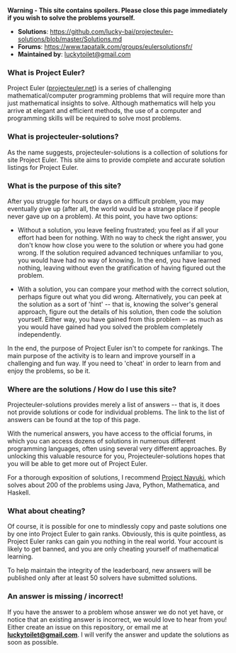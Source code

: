 **Warning - This site contains spoilers. Please close this page immediately if you wish to solve the problems yourself.**

* **Solutions**: https://github.com/lucky-bai/projecteuler-solutions/blob/master/Solutions.md
* **Forums**: https://www.tapatalk.com/groups/eulersolutionsfr/
* **Maintained by**: luckytoilet@gmail.com

### What is Project Euler?

Project Euler ([projecteuler.net](http://projecteuler.net)) is a series of challenging mathematical/computer programming problems that will require more than just mathematical insights to solve. Although mathematics will help you arrive at elegant and efficient methods, the use of a computer and programming skills will be required to solve most problems.

### What is projecteuler-solutions?

As the name suggests, projecteuler-solutions is a collection of solutions for site Project Euler. This site aims to provide complete and accurate solution listings for Project Euler.

### What is the purpose of this site?

After you struggle for hours or days on a difficult problem, you may eventually give up (after all, the world would be a strange place if people never gave up on a problem). At this point, you have two options:

* Without a solution, you leave feeling frustrated; you feel as if all your effort had been for nothing. With no way to check the right answer, you don't know how close you were to the solution or where you had gone wrong. If the solution required advanced techniques unfamiliar to you, you would have had no way of knowing. In the end, you have learned nothing, leaving without even the gratification of having figured out the problem.


* With a solution, you can compare your method with the correct solution, perhaps figure out what you did wrong. Alternatively, you can peek at the solution as a sort of 'hint' -- that is, knowing the solver's general approach, figure out the details of his solution, then code the solution yourself. Either way, you have gained from this problem -- as much as you would have gained had you solved the problem completely independently.

In the end, the purpose of Project Euler isn't to compete for rankings. The main purpose of the activity is to learn and improve yourself in a challenging and fun way. If you need to 'cheat' in order to learn from and enjoy the problems, so be it.

### Where are the solutions / How do I use this site?

Projecteuler-solutions provides merely a list of answers -- that is, it does not provide solutions or code for individual problems. The link to the list of answers can be found at the top of this page.

With the numerical answers, you have access to the official forums, in which you can access dozens of solutions in numerous different programming languages, often using several very different approaches. By unlocking this valuable resource for you, Projecteuler-solutions hopes that you will be able to get more out of Project Euler.

For a thorough exposition of solutions, I recommend [Project Nayuki](https://www.nayuki.io/page/project-euler-solutions), which solves about 200 of the problems using Java, Python, Mathematica, and Haskell.

### What about cheating?

Of course, it is possible for one to mindlessly copy and paste solutions one by one into Project Euler to gain ranks. Obviously, this is quite pointless, as Project Euler ranks can gain you nothing in the real world. Your account is likely to get banned, and you are only cheating yourself of mathematical learning.

To help maintain the integrity of the leaderboard, new answers will be published only after at least 50 solvers have submitted solutions.

### An answer is missing / incorrect!

If you have the answer to a problem whose answer we do not yet have, or notice that an existing answer is incorrect, we would love to hear from you! Either create an issue on this repository, or email me at **luckytoilet@gmail.com**. I will verify the answer and update the solutions as soon as possible.
